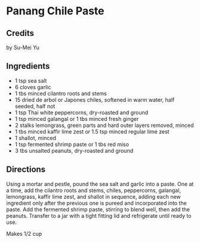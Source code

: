 # Panang Chile Paste 

<!-- BEGIN content -->

## Credits

by Su-Mei Yu

## Ingredients

- 1 tsp sea salt
- 6 cloves garlic
- 1 tbs minced cilantro roots and stems
- 15 dried de arbol or Japones chiles, softened in warm water, half seeded, half not
- 1 tsp Thai white peppercorns, dry-roasted and ground
- 1 tsp minced galangal or 1 tbs minced fresh ginger
- 2 stalks lemongrass, green parts and hard outer layers removed, minced
- 1 tbs minced kaffir lime zest or 1.5 tsp minced regular lime zest
- 1 shallot, minced
- 1 tsp fermented shrimp paste or 1 tbs red miso
- 3 tbs unsalted peanuts, dry-roasted and ground

## Directions

Using a mortar and pestle, pound the sea salt and garlic into a paste. One at a time, add the cilantro roots and stems, chiles, peppercorns, galangal, lemongrass, kaffir lime zest, and shallot in sequence, adding each new ingredient only after the previous one is pureed and incorporated into the paste. Add the fermented shrimp paste, stirring to blend well, then add the peanuts. Transfer to a jar with a tight fitting lid and refrigerate until ready to use.  
  
 Makes 1/2 cup

<!-- END content -->

